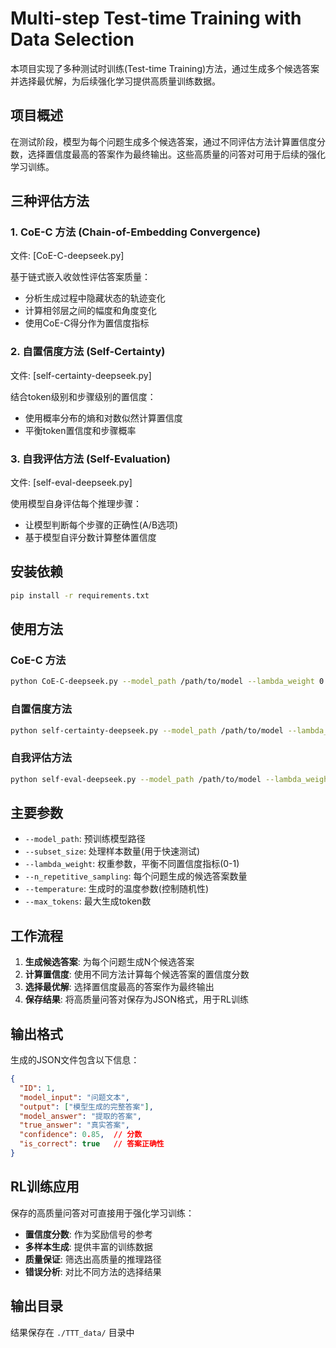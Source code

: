 # Multi-step Test-time Training with Data Selection

本项目实现了多种测试时训练(Test-time Training)方法，通过生成多个候选答案并选择最优解，为后续强化学习提供高质量训练数据。

## 项目概述

在测试阶段，模型为每个问题生成多个候选答案，通过不同评估方法计算置信度分数，选择置信度最高的答案作为最终输出。这些高质量的问答对可用于后续的强化学习训练。

## 三种评估方法

### 1. CoE-C 方法 (Chain-of-Embedding Convergence)
文件: [CoE-C-deepseek.py]

基于链式嵌入收敛性评估答案质量：
- 分析生成过程中隐藏状态的轨迹变化
- 计算相邻层之间的幅度和角度变化
- 使用CoE-C得分作为置信度指标

### 2. 自置信度方法 (Self-Certainty)
文件: [self-certainty-deepseek.py]

结合token级别和步骤级别的置信度：
- 使用概率分布的熵和对数似然计算置信度
- 平衡token置信度和步骤概率

### 3. 自我评估方法 (Self-Evaluation)
文件: [self-eval-deepseek.py]

使用模型自身评估每个推理步骤：
- 让模型判断每个步骤的正确性(A/B选项)
- 基于模型自评分数计算整体置信度

## 安装依赖

```bash
pip install -r requirements.txt
```

## 使用方法

### CoE-C 方法
```bash
python CoE-C-deepseek.py --model_path /path/to/model --lambda_weight 0.5
```

### 自置信度方法
```bash
python self-certainty-deepseek.py --model_path /path/to/model --lambda_weight 0.5
```

### 自我评估方法
```bash
python self-eval-deepseek.py --model_path /path/to/model --lambda_weight 0.5
```

## 主要参数

- `--model_path`: 预训练模型路径
- `--subset_size`: 处理样本数量(用于快速测试)
- `--lambda_weight`: 权重参数，平衡不同置信度指标(0-1)
- `--n_repetitive_sampling`: 每个问题生成的候选答案数量
- `--temperature`: 生成时的温度参数(控制随机性)
- `--max_tokens`: 最大生成token数

## 工作流程

1. **生成候选答案**: 为每个问题生成N个候选答案
2. **计算置信度**: 使用不同方法计算每个候选答案的置信度分数
3. **选择最优解**: 选择置信度最高的答案作为最终输出
4. **保存结果**: 将高质量问答对保存为JSON格式，用于RL训练

## 输出格式

生成的JSON文件包含以下信息：
```json
{
  "ID": 1,
  "model_input": "问题文本",
  "output": ["模型生成的完整答案"],
  "model_answer": "提取的答案",
  "true_answer": "真实答案",
  "confidence": 0.85,  // 分数
  "is_correct": true   // 答案正确性
}
```

## RL训练应用

保存的高质量问答对可直接用于强化学习训练：
- **置信度分数**: 作为奖励信号的参考
- **多样本生成**: 提供丰富的训练数据
- **质量保证**: 筛选出高质量的推理路径
- **错误分析**: 对比不同方法的选择结果


## 输出目录

结果保存在 `./TTT_data/` 目录中
